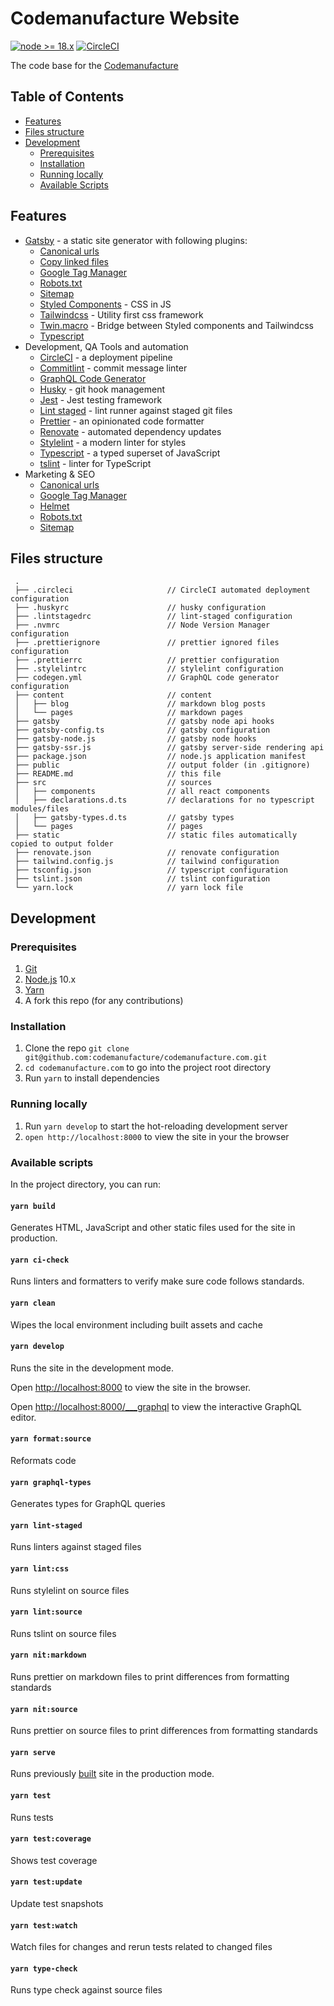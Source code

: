 # Codemanufacture Website

[![node >= 18.x](https://img.shields.io/badge/node-%3E%3D%2012.x-brightgreen.svg?style=flat-square)](https://nodejs.org/)
[![CircleCI](https://circleci.com/gh/codemanufacture/codemanufacture.com.svg?style=svg)](https://circleci.com/gh/codemanufacture/codemanufacture.com)

The code base for the [Codemanufacture](https://codemanufacture.com/)

## Table of Contents

- [Features](#features)
- [Files structure](#files-structure)
- [Development](#development)
  - [Prerequisites](#prerequisites)
  - [Installation](#installation)
  - [Running locally](#running-locally)
  - [Available Scripts](#available-scripts)

## Features

- [Gatsby](https://www.gatsbyjs.org/) - a static site generator with following plugins:
  - [Canonical urls](https://www.gatsbyjs.org/packages/gatsby-plugin-canonical-urls)
  - [Copy linked files](https://www.gatsbyjs.org/packages/gatsby-remark-copy-linked-files/)
  - [Google Tag Manager](https://www.gatsbyjs.org/packages/gatsby-plugin-google-tagmanager)
  - [Robots.txt](https://www.gatsbyjs.org/packages/gatsby-plugin-robots-txt)
  - [Sitemap](https://www.gatsbyjs.org/packages/gatsby-plugin-sitemap)
  - [Styled Components](https://www.gatsbyjs.org/packages/gatsby-plugin-styled-components/) - CSS in JS
  - [Tailwindcss](https://tailwindcss.com/) - Utility first css framework
  - [Twin.macro](https://github.com/ben-rogerson/twin.macro) - Bridge between Styled components and Tailwindcss
  - [Typescript](https://www.gatsbyjs.org/packages/gatsby-plugin-typescript)
- Development, QA Tools and automation
  - [CircleCI](https://circleci.com/) - a deployment pipeline
  - [Commitlint](https://marionebl.github.io/commitlint) - commit message linter
  - [GraphQL Code Generator](https://graphql-code-generator.com/)
  - [Husky](https://github.com/typicode/husky) - git hook management
  - [Jest](https://jestjs.io/) - Jest testing framework
  - [Lint staged](https://github.com/okonet/lint-staged) - lint runner against staged git files
  - [Prettier](https://prettier.io/) - an opinionated code formatter
  - [Renovate](https://renovatebot.com/) - automated dependency updates
  - [Stylelint](https://stylelint.io/) - a modern linter for styles
  - [Typescript](https://www.typescriptlang.org/) - a typed superset of JavaScript
  - [tslint](https://palantir.github.io/tslint/) - linter for TypeScript
- Marketing & SEO
  - [Canonical urls](https://support.google.com/webmasters/answer/139066?hl=en)
  - [Google Tag Manager](https://support.google.com/tagmanager/answer/6102821?hl=en)
  - [Helmet](https://github.com/nfl/react-helmet)
  - [Robots.txt](https://moz.com/learn/seo/robotstxt)
  - [Sitemap](https://www.sitemaps.org/protocol.html)

## Files structure

     .
     ├── .circleci                     // CircleCI automated deployment configuration
     ├── .huskyrc                      // husky configuration
     ├── .lintstagedrc                 // lint-staged configuration
     ├── .nvmrc                        // Node Version Manager configuration
     ├── .prettierignore               // prettier ignored files configuration
     ├── .prettierrc                   // prettier configuration
     ├── .stylelintrc                  // stylelint configuration
     ├── codegen.yml                   // GraphQL code generator configuration
     ├── content                       // content
     │   ├── blog                      // markdown blog posts
     │   └── pages                     // markdown pages
     ├── gatsby                        // gatsby node api hooks
     ├── gatsby-config.ts              // gatsby configuration
     ├── gatsby-node.js                // gatsby node hooks
     ├── gatsby-ssr.js                 // gatsby server-side rendering api
     ├── package.json                  // node.js application manifest
     ├── public                        // output folder (in .gitignore)
     ├── README.md                     // this file
     ├── src                           // sources
     │   ├── components                // all react components
     │   ├── declarations.d.ts         // declarations for no typescript modules/files
     │   ├── gatsby-types.d.ts         // gatsby types
     │   └── pages                     // pages
     ├── static                        // static files automatically copied to output folder
     ├── renovate.json                 // renovate configuration
     ├── tailwind.config.js            // tailwind configuration
     ├── tsconfig.json                 // typescript configuration
     ├── tslint.json                   // tslint configuration
     └── yarn.lock                     // yarn lock file

## Development

### Prerequisites

1.  [Git](https://git-scm.com/book/en/v2/Getting-Started-Installing-Git)
1.  [Node.js](https://nodejs.org/en/download/package-manager/) 10.x
1.  [Yarn](https://yarnpkg.com/en/docs/install)
1.  A fork this repo (for any contributions)

### Installation

1.  Clone the repo `git clone git@github.com:codemanufacture/codemanufacture.com.git`
1.  `cd codemanufacture.com` to go into the project root directory
1.  Run `yarn` to install dependencies

### Running locally

1.  Run `yarn develop` to start the hot-reloading development server
1.  `open http://localhost:8000` to view the site in your the browser

### Available scripts

In the project directory, you can run:

#### `yarn build`

Generates HTML, JavaScript and other static files used for the site in production.

#### `yarn ci-check`

Runs linters and formatters to verify make sure code follows standards.

#### `yarn clean`

Wipes the local environment including built assets and cache

#### `yarn develop`

Runs the site in the development mode.

Open [http://localhost:8000](http://localhost:8000) to view the site in the browser.

Open [http://localhost:8000/\_\_\_graphql](http://localhost:8000/___graphql) to view the interactive GraphQL editor.

#### `yarn format:source`

Reformats code

#### `yarn graphql-types`

Generates types for GraphQL queries

#### `yarn lint-staged`

Runs linters against staged files

#### `yarn lint:css`

Runs stylelint on source files

#### `yarn lint:source`

Runs tslint on source files

#### `yarn nit:markdown`

Runs prettier on markdown files to print differences from formatting standards

#### `yarn nit:source`

Runs prettier on source files to print differences from formatting standards

#### `yarn serve`

Runs previously [built](#yarn-build) site in the production mode.

#### `yarn test`

Runs tests

#### `yarn test:coverage`

Shows test coverage

#### `yarn test:update`

Update test snapshots

#### `yarn test:watch`

Watch files for changes and rerun tests related to changed files

#### `yarn type-check`

Runs type check against source files
